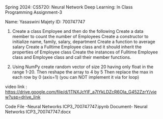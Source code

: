 Spring 2024: CS5720: Neural Network Deep Learning: In Class Programming Assignment-3

Name: Yasaswini Majety ID: 700747747

1. Create a class Employee and then do the following 
   Create a data member to count the number of Employees 
   Create a constructor to initialize name, family, salary, department 
   Create a function to average salary 
   Create a Fulltime Employee class and it should inherit the properties of Employee class
   Create the instances of Fulltime Employee class and Employee class and call their member functions.

2. Using NumPy create random vector of size 20 having only float in the range 1-20. Then reshape the array to 4 by 5 Then replace the max in each row by 0 (axis=1) (you can NOT implement it via for loop)

video link : https://drive.google.com/file/d/1TNXJcYIF_a7IYkLDZcR6OIa_G452ZzrY/view?usp=drive_link

Code File -Neural Networks ICP3_700747747.ipynb 
Document- Neural Networks ICP3_700747747.docx
